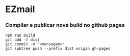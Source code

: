 # EZmail

### Compilar e publicar nova build no github pages
```
npm run build
git add -f dist
git commit -m "<mensagem>"
git subtree push --prefix dist origin gh-pages
```

